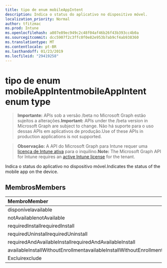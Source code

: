 ```yaml
---
title: tipo de enum mobileAppIntent
description: Indica o status do aplicativo no dispositivo móvel.
localization_priority: Normal
author: tfitzmac
ms.prod: Intune
ms.openlocfilehash: a807e89ec949c2c48f04af46b26f43b393cc4b0a
ms.sourcegitcommit: dcc5907f2c3ffc0f0e82e953b7ab9cf4ab938360
ms.translationtype: MT
ms.contentlocale: pt-BR
ms.lasthandoff: 01/23/2019
ms.locfileid: "29419258"
---
```

# <a name="mobileappintent-enum-type"></a><span data-ttu-id="8a56f-103">tipo de enum mobileAppIntent</span><span class="sxs-lookup"><span data-stu-id="8a56f-103">mobileAppIntent enum type</span></span>

> <span data-ttu-id="8a56f-104">**Importante:** APIs sob a versão /beta no Microsoft Graph estão sujeitos a alterações.</span><span class="sxs-lookup"><span data-stu-id="8a56f-104">**Important:** APIs under the /beta version in Microsoft Graph are subject to change.</span></span> <span data-ttu-id="8a56f-105">Não há suporte para o uso dessas APIs em aplicativos de produção.</span><span class="sxs-lookup"><span data-stu-id="8a56f-105">Use of these APIs in production applications is not supported.</span></span>

> <span data-ttu-id="8a56f-106">**Observação:** A API do Microsoft Graph para Intune requer uma [licença de Intune ativa](https://go.microsoft.com/fwlink/?linkid=839381) para o inquilino.</span><span class="sxs-lookup"><span data-stu-id="8a56f-106">**Note:** The Microsoft Graph API for Intune requires an [active Intune license](https://go.microsoft.com/fwlink/?linkid=839381) for the tenant.</span></span>

<span data-ttu-id="8a56f-107">Indica o status do aplicativo no dispositivo móvel.</span><span class="sxs-lookup"><span data-stu-id="8a56f-107">Indicates the status of the mobile app on the device.</span></span>

## <a name="members"></a><span data-ttu-id="8a56f-108">Membros</span><span class="sxs-lookup"><span data-stu-id="8a56f-108">Members</span></span>
|<span data-ttu-id="8a56f-109">Membro</span><span class="sxs-lookup"><span data-stu-id="8a56f-109">Member</span></span>|<span data-ttu-id="8a56f-110">Valor</span><span class="sxs-lookup"><span data-stu-id="8a56f-110">Value</span></span>|<span data-ttu-id="8a56f-111">Descrição</span><span class="sxs-lookup"><span data-stu-id="8a56f-111">Description</span></span>|
|:---|:---|:---|
|<span data-ttu-id="8a56f-112">disponível</span><span class="sxs-lookup"><span data-stu-id="8a56f-112">available</span></span>|<span data-ttu-id="8a56f-113">0</span><span class="sxs-lookup"><span data-stu-id="8a56f-113">0</span></span>|<span data-ttu-id="8a56f-114">Disponível</span><span class="sxs-lookup"><span data-stu-id="8a56f-114">Available</span></span>|
|<span data-ttu-id="8a56f-115">notAvailable</span><span class="sxs-lookup"><span data-stu-id="8a56f-115">notAvailable</span></span>|<span data-ttu-id="8a56f-116">1</span><span class="sxs-lookup"><span data-stu-id="8a56f-116">1</span></span>|<span data-ttu-id="8a56f-117">Não disponível</span><span class="sxs-lookup"><span data-stu-id="8a56f-117">Not Available</span></span>|
|<span data-ttu-id="8a56f-118">requiredInstall</span><span class="sxs-lookup"><span data-stu-id="8a56f-118">requiredInstall</span></span>|<span data-ttu-id="8a56f-119">2</span><span class="sxs-lookup"><span data-stu-id="8a56f-119">2</span></span>|<span data-ttu-id="8a56f-120">Instalação necessária</span><span class="sxs-lookup"><span data-stu-id="8a56f-120">Required Install</span></span>|
|<span data-ttu-id="8a56f-121">requiredUninstall</span><span class="sxs-lookup"><span data-stu-id="8a56f-121">requiredUninstall</span></span>|<span data-ttu-id="8a56f-122">3</span><span class="sxs-lookup"><span data-stu-id="8a56f-122">3</span></span>|<span data-ttu-id="8a56f-123">Desinstalar necessários</span><span class="sxs-lookup"><span data-stu-id="8a56f-123">Required Uninstall</span></span>|
|<span data-ttu-id="8a56f-124">requiredAndAvailableInstall</span><span class="sxs-lookup"><span data-stu-id="8a56f-124">requiredAndAvailableInstall</span></span>|<span data-ttu-id="8a56f-125">4</span><span class="sxs-lookup"><span data-stu-id="8a56f-125">4</span></span>|<span data-ttu-id="8a56f-126">RequiredAndAvailableInstall</span><span class="sxs-lookup"><span data-stu-id="8a56f-126">RequiredAndAvailableInstall</span></span>|
|<span data-ttu-id="8a56f-127">availableInstallWithoutEnrollment</span><span class="sxs-lookup"><span data-stu-id="8a56f-127">availableInstallWithoutEnrollment</span></span>|<span data-ttu-id="8a56f-128">5</span><span class="sxs-lookup"><span data-stu-id="8a56f-128">5</span></span>|<span data-ttu-id="8a56f-129">AvailableInstallWithoutEnrollment</span><span class="sxs-lookup"><span data-stu-id="8a56f-129">AvailableInstallWithoutEnrollment</span></span>|
|<span data-ttu-id="8a56f-130">Excluir</span><span class="sxs-lookup"><span data-stu-id="8a56f-130">exclude</span></span>|<span data-ttu-id="8a56f-131">6</span><span class="sxs-lookup"><span data-stu-id="8a56f-131">6</span></span>|<span data-ttu-id="8a56f-132">Excluir</span><span class="sxs-lookup"><span data-stu-id="8a56f-132">Exclude</span></span>|




